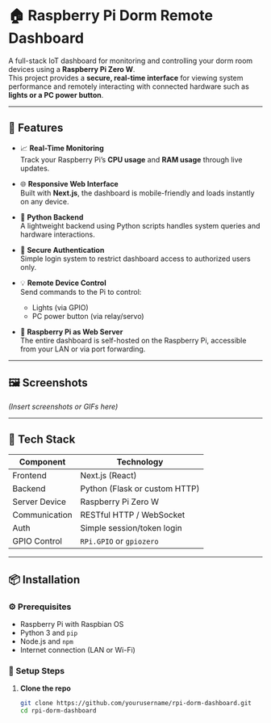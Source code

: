 # 🏠 Raspberry Pi Dorm Remote Dashboard

A full-stack IoT dashboard for monitoring and controlling your dorm room devices using a **Raspberry Pi Zero W**.  
This project provides a **secure, real-time interface** for viewing system performance and remotely interacting with connected hardware such as **lights or a PC power button**.

---

## 🔧 Features

- 📈 **Real-Time Monitoring**  
  Track your Raspberry Pi’s **CPU usage** and **RAM usage** through live updates.

- 🌐 **Responsive Web Interface**  
  Built with **Next.js**, the dashboard is mobile-friendly and loads instantly on any device.

- 🐍 **Python Backend**  
  A lightweight backend using Python scripts handles system queries and hardware interactions.

- 🔐 **Secure Authentication**  
  Simple login system to restrict dashboard access to authorized users only.

- 💡 **Remote Device Control**  
  Send commands to the Pi to control:
  - Lights (via GPIO)
  - PC power button (via relay/servo)

- 💾 **Raspberry Pi as Web Server**  
  The entire dashboard is self-hosted on the Raspberry Pi, accessible from your LAN or via port forwarding.

---

## 🖼️ Screenshots

*(Insert screenshots or GIFs here)*

---

## 🧰 Tech Stack

| Component       | Technology         |
|----------------|--------------------|
| Frontend       | Next.js (React)    |
| Backend        | Python (Flask or custom HTTP) |
| Server Device  | Raspberry Pi Zero W |
| Communication  | RESTful HTTP / WebSocket |
| Auth           | Simple session/token login |
| GPIO Control   | `RPi.GPIO` or `gpiozero` |

---

## 📦 Installation

### ⚙️ Prerequisites

- Raspberry Pi with Raspbian OS
- Python 3 and `pip`
- Node.js and `npm`
- Internet connection (LAN or Wi-Fi)

### 🔌 Setup Steps

1. **Clone the repo**  
   ```bash
   git clone https://github.com/yourusername/rpi-dorm-dashboard.git
   cd rpi-dorm-dashboard
